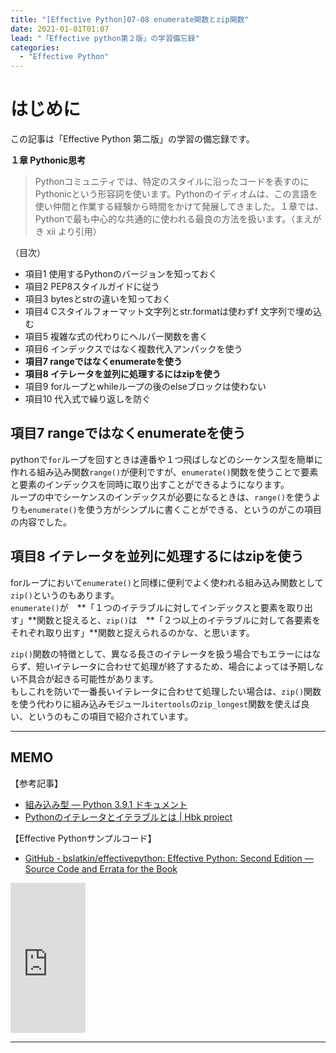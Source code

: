 ```yaml
---
title: "[Effective Python]07-08 enumerate関数とzip関数"
date: 2021-01-01T01:07
lead: "「Effective python第２版」の学習備忘録"
categories:
  - "Effective Python"
---
```


# はじめに
この記事は「Effective Python 第二版」の学習の備忘録です。

**１章 Pythonic思考**  
>Pythonコミュニティでは、特定のスタイルに沿ったコードを表すのにPythonicという形容詞を使います。Pythonのイディオムは、この言語を使い仲間と作業する経験から時間をかけて発展してきました。１章では、Pythonで最も中心的な共通的に使われる最良の方法を扱います。（まえがき xii より引用）

（目次）
- 項目1 使用するPythonのバージョンを知っておく
- 項目2 PEP8スタイルガイドに従う
- 項目3 bytesとstrの違いを知っておく
- 項目4 Cスタイルフォーマット文字列とstr.formatは使わずf 文字列で埋め込む
- 項目5 複雑な式の代わりにヘルパー関数を書く
- 項目6 インデックスではなく複数代入アンパックを使う
- **項目7 rangeではなくenumerateを使う**
- **項目8 イテレータを並列に処理するにはzipを使う**
- 項目9 forループとwhileループの後のelseブロックは使わない
- 項目10 代入式で繰り返しを防ぐ



## 項目7 rangeではなくenumerateを使う
pythonで`for`ループを回すときは連番や１つ飛ばしなどのシーケンス型を簡単に作れる組み込み関数`range()`が便利ですが、`enumerate()`関数を使うことで要素と要素のインデックスを同時に取り出すことができるようになります。  
ループの中でシーケンスのインデックスが必要になるときは、`range()`を使うよりも`enumerate()`を使う方がシンプルに書くことができる、というのがこの項目の内容でした。

## 項目8 イテレータを並列に処理するにはzipを使う
forループにおいて`enumerate()`と同様に便利でよく使われる組み込み関数として`zip()`というのもあります。  
`enumerate()`が　**「１つのイテラブルに対してインデックスと要素を取り出す」**関数と捉えると、`zip()`は　**「２つ以上のイテラブルに対して各要素をそれぞれ取り出す」**関数と捉えられるのかな、と思います。  

`zip()`関数の特徴として、異なる長さのイテレータを扱う場合でもエラーにはならず、短いイテレータに合わせて処理が終了するため、場合によっては予期しない不具合が起きる可能性があります。  
もしこれを防いで一番長いイテレータに合わせて処理したい場合は、`zip()`関数を使う代わりに組み込みモジュール`itertools`の`zip_longest`関数を使えば良い、というのもこの項目で紹介されています。

<!--
## 解説
`enumerate()`関数と`zip()`関数について、整理してきます。  
この中で(前回の項目)[https://massasquash.github.io/potatofolio/python/effective_python01_6/]で見てきたアンパック構文が活用されています。

### （2）enumerate()関数
enumerateとは「列挙する」「数え上げる」のような意味の単語のようです。  
`enumerate()`関数に例えばリストなどのイテラブルを与えてやると、その各要素のインデックスと値をセットで取り出して返してくれる関数です。  

書籍の中で、  
>enumerateは、遅延評価ジェネレータでイテレータをラップします。  
>enumerateは、ループのインデックスとイテレータの次の値の対をyieldします。

というような記述があります。出てくる用語がわかりづらいので、わかりやすくするために逆から整理して見ます。

**イテレータとは**
要素を反復して取り出すことのできるもの。  
内部構造的には、イテレータに当たるものは次の特殊メソッドを持っているクラスのオブジェクトがイテレータに当たります。

| 特殊メソッド | 役割 |
| :--- | :--- |
| __iter__() | イテレータオブジェクトを作るときに働く |
| __next__() | 次の値を取り出すときに働く |

似たような用語に「イテラブル」というものがありますが、こちらは次の特殊メソッドを持っているクラスのオブジェクトのことです。

| 特殊メソッド | 役割 |
| :--- | :--- |
| __iter__() | イテレータオブジェクトを作るときに働く |
| __getitem__() | 値に`[]`でアクセスしたときに働く |


こちらの記事を参考にさせていただいています。  
[Pythonのイテレータとイテラブルとは  |  Hbk project](https://hibiki-press.tech/python/iterable_iterator/1567#toc6)

**ジェネレータとは**

１要素を取り出そうとするたびに処理を行って
「ジェネレータイテレータ」のことを単に「ジェネレータ」と呼ぶこともあるそうです。

`yield`で

**遅延評価とは**


なかなか理解が難しいです。  
次に、`enumerate()`関数を使うとどんな動きをするのか実験してみます。

```python
values = ['a', 'b', 'c']
enum = enumerate(values)

# enumerateという型
print(enum)  # -> <enumerate object at 0x110dda900>

# 組み込み関数list()でインデックスと値のペアのタプルのりすとが作れる
print(list(enum)) # -> [(0, 'a'), (1, 'b'), (2, 'c')]

# forループの中でよく使われる
for i, v in enumerate(values):

```

次に、こんなのを試してみます。

```python
values = ['a', 'b', 'c']
enum = enumerate(values)

print(next(enum)) # -> (0, 'a')
print(next(enum)) # -> (1, 'b')
print(next(enum)) # -> (2, 'c')
print(next(enum)) # -> StopIteration エラー
```

ここで出てくる組み込み関数`next()`で次の値を取り出せるのは **「ジェネレータイテレータ」**というものの性質です。  
ジェネレータは内部では特殊メソッド`__next__()`が実装されていおり、またこのジェネレータを生成する関数には`return`で返り値を返す代わりに`yield`式が使われています。


**enumerate(iterable, start=0)**
[組み込み関数 — Python 3.9.1 ドキュメント](https://docs.python.org/ja/3/library/functions.html#enumerate)より引用。
>enumerate オブジェクトを返します。 iterable は、シーケンスか iterator か、あるいはイテレーションをサポートするその他のオブジェクトでなければなりません。 enumerate() によって返されたイテレータの __next__() メソッドは、 (デフォルトでは 0 となる start からの) カウントと、 iterable 上のイテレーションによって得られた値を含むタプルを返します。

ドキュメントに乗っている例で、組み込み関数`enumerate()`関数は次と等価です。
```python
def enumerate(sequence, start=0):
    n = start
    for elem in sequence:
        yield n, elem
        n += 1
```


### （３）zip()関数
**zip(*iterables)**
>それぞれのイテラブルから要素を集めたイテレータを作ります。
>この関数はタプルのイテレータを返し、その i 番目のタプルは引数シーケンスまたはイテラブルそれぞれの i 番目の要素を含みます。このイテレータは、入力イテラブルの中で最短のものが尽きたときに止まります。単一のイテラブル引数が与えられたときは、1 要素のタプルからなるイテレータを返します。引数がなければ、空のイテレータを返します。

### （４）組み込みモジュールitertoolsについて
-->



---
## MEMO
【参考記事】
- [組み込み型 — Python 3.9.1 ドキュメント](https://docs.python.org/ja/3/library/stdtypes.html)
- [Pythonのイテレータとイテラブルとは  |  Hbk project](https://hibiki-press.tech/python/iterable_iterator/1567#toc6)

【Effective Pythonサンプルコード】
- [GitHub - bslatkin/effectivepython: Effective Python: Second Edition — Source Code and Errata for the Book](https://github.com/bslatkin/effectivepython)

<iframe style="width:120px;height:240px;" marginwidth="0" marginheight="0" scrolling="no" frameborder="0" src="https://rcm-fe.amazon-adsystem.com/e/cm?ref=qf_sp_asin_til&t=massasquash08-22&m=amazon&o=9&p=8&l=as1&IS1=1&detail=1&asins=4873119170&linkId=b01ad363c615cc9408dfcc360b1a85de&bc1=ffffff&amp;lt1=_top&fc1=333333&lc1=0066c0&bg1=ffffff&f=ifr"></iframe>

---